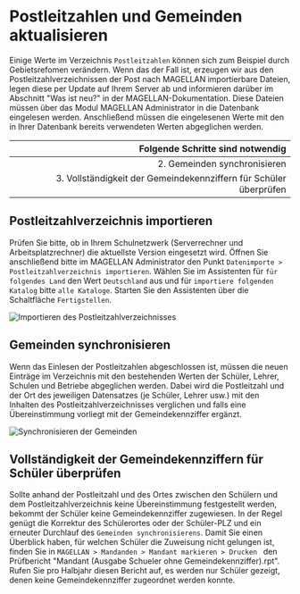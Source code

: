 # Postleitzahlen und Gemeinden aktualisieren

Einige Werte im Verzeichnis `Postleitzahlen` können sich zum Beispiel durch Gebietsrefomen verändern. Wenn das der Fall ist, erzeugen wir aus den Postleitzahlverzeichnissen der Post nach MAGELLAN importierbare Dateien, legen diese per Update auf Ihrem Server ab und informieren darüber im Abschnitt "Was ist neu?" in der MAGELLAN-Dokumentation. Diese Dateien müssen über das Modul MAGELLAN Administrator in die Datenbank eingelesen werden. Anschließend müssen die eingelesenen Werte mit den in Ihrer Datenbank bereits verwendeten Werten abgeglichen werden. 


| Folgende Schritte sind notwendig         |
|-----------------------------------------:|
| 2. Gemeinden synchronisieren             |
| 3. Vollständigkeit der Gemeindekennziffern für Schüler überprüfen |



## Postleitzahlverzeichnis importieren

Prüfen Sie bitte, ob in Ihrem Schulnetzwerk (Serverrechner und Arbeitsplatzrechner) die aktuellste Version eingesetzt wird.
Öffnen Sie anschließend bitte im MAGELLAN Administrator den Punkt `Datenimporte > Postleitzahlverzeichnis importieren`. 
Wählen Sie im Assistenten für `für folgendes Land` den Wert `Deutschland` aus und für `importiere folgenden Katalog` bitte `alle Kataloge`. Starten Sie den Assistenten über die Schaltfläche `Fertigstellen`.

![Importieren des Postleitzahlverzeichnisses](images/RLP_PLZ_importieren.png)

## Gemeinden synchronisieren

Wenn das Einlesen der Postleitzahlen abgeschlossen ist, müssen die neuen Einträge im Verzeichnis mit den bestehenden Werten der Schüler, Lehrer, Schulen und Betriebe abgeglichen werden. Dabei wird die Postleitzahl und der Ort des jeweiligen Datensatzes (je Schüler, Lehrer usw.) mit den Inhalten des Postleitzahlverzeichnisses verglichen und falls eine Übereinstimmung vorliegt mit der Gemeindekennziffer ergänzt.

![Synchronisieren der Gemeinden](images/RLP_Gemeinden_sync.png)

## Vollständigkeit der Gemeindekennziffern für Schüler überprüfen

Sollte anhand der Postleitzahl und des Ortes zwischen den Schülern und dem Postleitzahlverzeichnis keine Übereinstimmung festgestellt werden, bekommt der Schüler keine Gemeindekennziffer zugewiesen. In der Regel genügt die Korrektur des Schülerortes oder der Schüler-PLZ und ein erneuter Durchlauf des `Gemeinden synchronisierens`. Damit Sie einen Überblick haben, für welchen Schüler die Zuweisung nicht gelungen ist, finden Sie in `MAGELLAN > Mandanden > Mandant markieren > Drucken ` den Prüfbericht "Mandant (Ausgabe Schueler ohne Gemeindekennziffer).rpt". Rufen Sie pro Halbjahr diesen Bericht auf, es werden nur Schüler gezeigt, denen keine Gemeindekennziffer zugeordnet werden konnte.